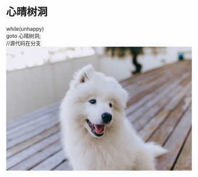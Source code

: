 # 心晴树洞
while(unhappy)  
  goto 心晴树洞;    
//源代码在分支    
![Image text](https://github.com/android-app-development-course/2021autumn-A18-mood/blob/main/img/lalala.jpg)  

